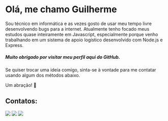 # Olá, me chamo Guilherme 
Sou técnico em informática e as vezes gosto de usar meu tempo livre desenvolvendo bugs para a internet.
Atualmente tenho focado meus estudos quase inteiramente em Javascript, especialmente porque venho trabalhando em um sistema de apoio logístico desenvolvido com Node.js e Express.

##### Muito obrigado por visitar meu perfil aqui do GitHub. 
Se quiser trocar uma ideia comigo, sinta-se à vontade para me contatar usando algum dos métodos abaixo. 

Um abração! 👋


## Contatos:

<div>
<a href="https://instagram.com/gugafabri" target="_blank"><img src="https://img.shields.io/badge/-Instagram-%23E4405F?style=for-the-badge&logo=instagram&logoColor=white" target="_blank"></a>
<a href = "mailto:gugafabrini@gmail.com"><img src="https://img.shields.io/badge/Gmail-D14836?style=for-the-badge&logo=gmail&logoColor=white" target="_blank"></a>
<a href="https://www.linkedin.com/in/guilherme-fabrini-de-almeida-158637135" target="_blank"><img src="https://img.shields.io/badge/-LinkedIn-%230077B5?style=for-the-badge&logo=linkedin&logoColor=white" target="_blank"></a>   
</div>         

<!--
**guilhermefabrini/guilhermefabrini** is a ✨ _special_ ✨ repository because its `README.md` (this file) appears on your GitHub profile.

Here are some ideas to get you started:

- 🔭 I’m currently working on ...
- 🌱 I’m currently learning ...
- 👯 I’m looking to collaborate on ...
- 🤔 I’m looking for help with ...
- 💬 Ask me about ...
- 📫 How to reach me: ...
- 😄 Pronouns: ...
- ⚡ Fun fact: ...
-->
